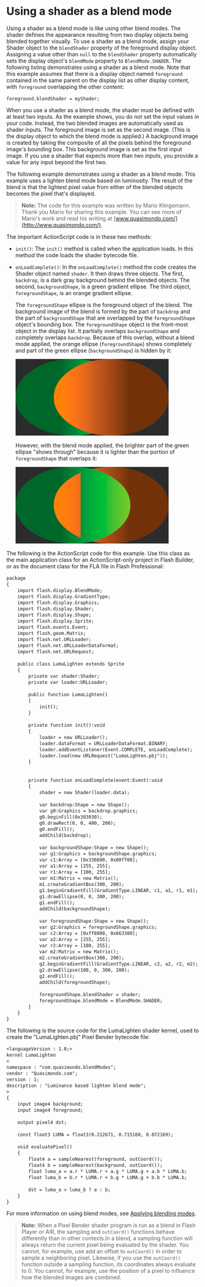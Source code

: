 # Using a shader as a blend mode

Using a shader as a blend mode is like using other blend modes. The shader
defines the appearance resulting from two display objects being blended together
visually. To use a shader as a blend mode, assign your Shader object to the
`blendShader` property of the foreground display object. Assigning a value other
than `null` to the `blendShader` property automatically sets the display
object's `blendMode` property to `BlendMode.SHADER`. The following listing
demonstrates using a shader as a blend mode. Note that this example assumes that
there is a display object named `foreground` contained in the same parent on the
display list as other display content, with `foreground` overlapping the other
content:

    foreground.blendShader = myShader;

When you use a shader as a blend mode, the shader must be defined with at least
two inputs. As the example shows, you do not set the input values in your code.
Instead, the two blended images are automatically used as shader inputs. The
foreground image is set as the second image. (This is the display object to
which the blend mode is applied.) A background image is created by taking the
composite of all the pixels behind the foreground image's bounding box. This
background image is set as the first input image. If you use a shader that
expects more than two inputs, you provide a value for any input beyond the first
two.

The following example demonstrates using a shader as a blend mode. This example
uses a lighten blend mode based on luminosity. The result of the blend is that
the lightest pixel value from either of the blended objects becomes the pixel
that's displayed.

> **Note:** The code for this example was written by Mario Klingemann. Thank you
> Mario for sharing this example. You can see more of Mario's work and read his
> writing at [www.quasimondo.com/](http://www.quasimondo.com/).

The important ActionScript code is in these two methods:

- `init()`: The `init()` method is called when the application loads. In this
  method the code loads the shader bytecode file.

- `onLoadComplete()`: In the `onLoadComplete()` method the code creates the
  Shader object named `shader`. It then draws three objects. The first,
  `backdrop`, is a dark gray background behind the blended objects. The second,
  `backgroundShape`, is a green gradient ellipse. The third object,
  `foregroundShape`, is an orange gradient ellipse.

  The `foregroundShape` ellipse is the foreground object of the blend. The
  background image of the blend is formed by the part of `backdrop` and the part
  of `backgroundShape` that are overlapped by the `foregroundShape` object's
  bounding box. The `foregroundShape` object is the front-most object in the
  display list. It partially overlaps `backgroundShape` and completely overlaps
  `backdrop`. Because of this overlap, without a blend mode applied, the orange
  ellipse (`foregroundShape`) shows completely and part of the green ellipse
  (`backgroundShape`) is hidden by it:

  ![](../../img/sb_blend_mode_before.png)

  However, with the blend mode applied, the brighter part of the green ellipse
  "shows through" because it is lighter than the portion of `foregroundShape`
  that overlaps it:

  ![](../../img/sb_blend_mode_after.png)

The following is the ActionScript code for this example. Use this class as the
main application class for an ActionScript-only project in Flash Builder, or as
the document class for the FLA file in Flash Professional:

    package
    {
        import flash.display.BlendMode;
        import flash.display.GradientType;
        import flash.display.Graphics;
        import flash.display.Shader;
        import flash.display.Shape;
        import flash.display.Sprite;
        import flash.events.Event;
        import flash.geom.Matrix;
        import flash.net.URLLoader;
        import flash.net.URLLoaderDataFormat;
        import flash.net.URLRequest;

        public class LumaLighten extends Sprite
        {
            private var shader:Shader;
            private var loader:URLLoader;

            public function LumaLighten()
            {
                init();
            }

            private function init():void
            {
                loader = new URLLoader();
                loader.dataFormat = URLLoaderDataFormat.BINARY;
                loader.addEventListener(Event.COMPLETE, onLoadComplete);
                loader.load(new URLRequest("LumaLighten.pbj"));
            }


            private function onLoadComplete(event:Event):void
            {
                shader = new Shader(loader.data);

                var backdrop:Shape = new Shape();
                var g0:Graphics = backdrop.graphics;
                g0.beginFill(0x303030);
                g0.drawRect(0, 0, 400, 200);
                g0.endFill();
                addChild(backdrop);

                var backgroundShape:Shape = new Shape();
                var g1:Graphics = backgroundShape.graphics;
                var c1:Array = [0x336600, 0x80ff00];
                var a1:Array = [255, 255];
                var r1:Array = [100, 255];
                var m1:Matrix = new Matrix();
                m1.createGradientBox(300, 200);
                g1.beginGradientFill(GradientType.LINEAR, c1, a1, r1, m1);
                g1.drawEllipse(0, 0, 300, 200);
                g1.endFill();
                addChild(backgroundShape);

                var foregroundShape:Shape = new Shape();
                var g2:Graphics = foregroundShape.graphics;
                var c2:Array = [0xff8000, 0x663300];
                var a2:Array = [255, 255];
                var r2:Array = [100, 255];
                var m2:Matrix = new Matrix();
                m2.createGradientBox(300, 200);
                g2.beginGradientFill(GradientType.LINEAR, c2, a2, r2, m2);
                g2.drawEllipse(100, 0, 300, 200);
                g2.endFill();
                addChild(foregroundShape);

                foregroundShape.blendShader = shader;
                foregroundShape.blendMode = BlendMode.SHADER;
            }
        }
    }

The following is the source code for the LumaLighten shader kernel, used to
create the "LumaLighten.pbj" Pixel Bender bytecode file:

    <languageVersion : 1.0;>
    kernel LumaLighten
    <
    namespace : "com.quasimondo.blendModes";
    vendor : "Quasimondo.com";
    version : 1;
    description : "Luminance based lighten blend mode";
    >
    {
        input image4 background;
        input image4 foreground;

        output pixel4 dst;

        const float3 LUMA = float3(0.212671, 0.715160, 0.072169);

        void evaluatePixel()
        {
            float4 a = sampleNearest(foreground, outCoord());
            float4 b = sampleNearest(background, outCoord());
            float luma_a = a.r * LUMA.r + a.g * LUMA.g + a.b * LUMA.b;
            float luma_b = b.r * LUMA.r + b.g * LUMA.g + b.b * LUMA.b;

            dst = luma_a > luma_b ? a : b;
        }
    }

For more information on using blend modes, see
[Applying blending modes](../display-programming/applying-blending-modes.md).

> **Note:** When a Pixel Bender shader program is run as a blend in Flash Player
> or AIR, the sampling and `outCoord()` functions behave differently than in
> other contexts.In a blend, a sampling function will always return the current
> pixel being evaluated by the shader. You cannot, for example, use add an
> offset to `outCoord()` in order to sample a neighboring pixel. Likewise, if
> you use the `outCoord()` function outside a sampling function, its coordinates
> always evaluate to 0. You cannot, for example, use the position of a pixel to
> influence how the blended images are combined.
